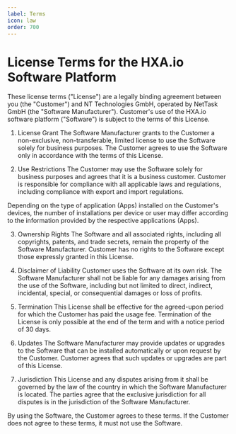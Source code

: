 ```yaml
---
label: Terms
icon: law
order: 700
---
```

# License Terms for the HXA.io Software Platform

These license terms ("License") are a legally binding agreement between you (the "Customer") and NT Technologies GmbH, operated by NetTask GmbH (the "Software Manufacturer"). Customer's use of the HXA.io software platform ("Software") is subject to the terms of this License.

1. License Grant
The Software Manufacturer grants to the Customer a non-exclusive, non-transferable, limited license to use the Software solely for business purposes. The Customer agrees to use the Software only in accordance with the terms of this License.

2. Use Restrictions
The Customer may use the Software solely for business purposes and agrees that it is a business customer. Customer is responsible for compliance with all applicable laws and regulations, including compliance with export and import regulations.

Depending on the type of application (Apps) installed on the Customer's devices, the number of installations per device or user may differ according to the information provided by the respective applications (Apps).

3. Ownership Rights
The Software and all associated rights, including all copyrights, patents, and trade secrets, remain the property of the Software Manufacturer. Customer has no rights to the Software except those expressly granted in this License.

4. Disclaimer of Liability
Customer uses the Software at its own risk. The Software Manufacturer shall not be liable for any damages arising from the use of the Software, including but not limited to direct, indirect, incidental, special, or consequential damages or loss of profits.

5. Termination
This License shall be effective for the agreed-upon period for which the Customer has paid the usage fee. Termination of the License is only possible at the end of the term and with a notice period of 30 days.

6. Updates
The Software Manufacturer may provide updates or upgrades to the Software that can be installed automatically or upon request by the Customer. Customer agrees that such updates or upgrades are part of this License.

7. Jurisdiction
This License and any disputes arising from it shall be governed by the law of the country in which the Software Manufacturer is located. The parties agree that the exclusive jurisdiction for all disputes is in the jurisdiction of the Software Manufacturer.

By using the Software, the Customer agrees to these terms. If the Customer does not agree to these terms, it must not use the Software.